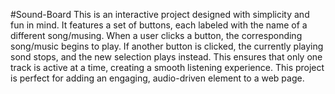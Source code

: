 #Sound-Board
This is an interactive project designed with simplicity and fun in mind. It features a set of buttons, each labeled with the name of a different song/musing. When a user clicks a button, the corresponding song/music begins to play. If another button is clicked, the currently playing sond stops, and the new selection plays instead. This ensures that only one track is active at a time, creating a smooth listening experience. This project is perfect for adding an engaging, audio-driven element to a web page.
